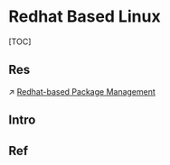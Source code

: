 # Redhat Based Linux

[TOC]



## Res
↗ [Redhat-based Package Management](../../../🐚%20Shell/📦%20Package%20Management/Redhat-based%20Package%20Management/Redhat-based%20Package%20Management.md)



## Intro


## Ref


